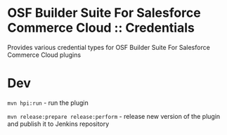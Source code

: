 # OSF Builder Suite For Salesforce Commerce Cloud :: Credentials
Provides various credential types for OSF Builder Suite For Salesforce Commerce Cloud plugins

# Dev
`mvn hpi:run` - run the plugin

`mvn release:prepare release:perform` - release new version of the plugin and publish it to Jenkins repository
